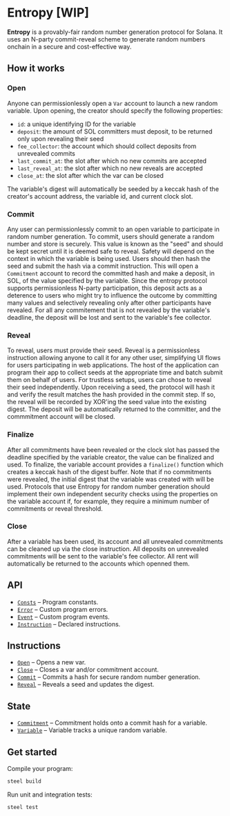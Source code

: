 # Entropy [WIP]

**Entropy** is a provably-fair random number generation protocol for Solana. It uses an N-party commit-reveal scheme to generate random numbers onchain in a secure and cost-effective way. 

## How it works

### Open
Anyone can permissionlessly open a `Var` account to launch a new random variable. Upon opening, the creator should specify the following properties:
- `id`: a unique identifying ID for the variable
- `deposit`: the amount of SOL committers must deposit, to be returned only upon revealing their seed
- `fee_collector`: the account which should collect deposits from unrevealed commits
- `last_commit_at`: the slot after which no new commits are accepted
- `last_reveal_at`: the slot after which no new reveals are accepted
- `close_at`: the slot after which the var can be closed

The variable's digest will automatically be seeded by a keccak hash of the creator's account address, the variable id, and current clock slot.

### Commit
Any user can permissionlessly commit to an open variable to participate in random number generation. To commit, users should generate a random number and store is securely. This value is known as the "seed" and should be kept secret until it is deemed safe to reveal. Safety will depend on the context in which the variable is being used. Users should then hash the seed and submit the hash via a commit instruction. This will open a `Commitment` account to record the committed hash and make a deposit, in SOL, of the value specified by the variable. Since the entropy protocol supports permissionless N-party participation, this deposit acts as a deterence to users who might try to influence the outcome by committing many values and selectively revealing only after other participants have revealed. For all any commitement that is not revealed by the variable's deadline, the deposit will be lost and sent to the variable's fee collector.

### Reveal
To reveal, users must provide their seed. Reveal is a permissionless instruction allowing anyone to call it for any other user, simplifying UI flows for users participating in web applications. The host of the application can program their app to collect seeds at the appropriate time and batch submit them on behalf of users. For trustless setups, users can chose to reveal their seed independently. Upon receiving a seed, the protocol will hash it and verify the result matches the hash provided in the commit step. If so, the reveal will be recorded by XOR'ing the seed value into the existing digest. The deposit will be automatically returned to the committer, and the commmitment account will be closed. 

### Finalize
After all commitments have been revealed or the clock slot has passed the deadline specified by the variable creator, the value can be finalized and used. To finalize, the variable account provides a `finalize()` function which creates a keccak hash of the digest buffer. Note that if no commitments were revealed, the initial digest that the variable was created with will be used. Protocols that use Entropy for random number generation should implement their own independent security checks using the properties on the variable account if, for example, they require a minimum number of commitments or reveal threshold. 

### Close
After a variable has been used, its account and all unrevealed commitments can be cleaned up via the close instruction. All deposits on unrevealed commitments will be sent to the variable's fee collector. All rent will automatically be returned to the accounts which openned them.

        
## API
- [`Consts`](api/src/consts.rs) – Program constants.
- [`Error`](api/src/error.rs) – Custom program errors.
- [`Event`](api/src/event.rs) – Custom program events.
- [`Instruction`](api/src/instruction.rs) – Declared instructions.

## Instructions
- [`Open`](program/src/open.rs) – Opens a new var.
- [`Close`](program/src/close.rs) – Closes a var and/or commitment account.
- [`Commit`](program/src/commit.rs) – Commits a hash for secure random number generation.
- [`Reveal`](program/src/reveal.rs) – Reveals a seed and updates the digest.

## State
- [`Commitment`](api/src/state/commitment.rs) – Commitment holds onto a commit hash for a variable.
- [`Variable`](api/src/state/variable.rs) – Variable tracks a unique random variable.

## Get started

Compile your program:
```sh
steel build
```

Run unit and integration tests:
```sh
steel test
```
